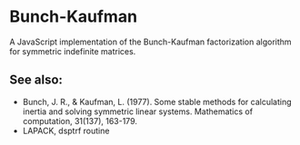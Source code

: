 # Bunch-Kaufman

A JavaScript implementation of the Bunch-Kaufman factorization algorithm for symmetric indefinite matrices.

## See also:
* Bunch, J. R., & Kaufman, L. (1977). Some stable methods for calculating inertia and solving symmetric linear systems. Mathematics of computation, 31(137), 163-179.
* LAPACK, dsptrf routine
